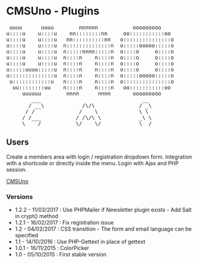 CMSUno - Plugins
================

<pre>
 uuuu      uuuu        nnnnnn           ooooooooo
u::::u    u::::u    nn::::::::nn     oo:::::::::::oo
u::::u    u::::u   nn::::::::::nn   o:::::::::::::::o
u::::u    u::::u  n::::::::::::::n  o:::::ooooo:::::o
u::::u    u::::u  n:::::nnnn:::::n  o::::o     o::::o
u::::u    u::::u  n::::n    n::::n  o::::o     o::::o
u::::u    u::::u  n::::n    n::::n  o::::o     o::::o
u:::::uuuu:::::u  n::::n    n::::n  o::::o     o::::o
u::::::::::::::u  n::::n    n::::n  o:::::ooooo:::::o
 u::::::::::::u   n::::n    n::::n  o:::::::::::::::o
  uu::::::::uu    n::::n    n::::n   oo:::::::::::oo
     uuuuuu        nnnn      nnnn       ooooooooo
        ___                                __
       / __\            /\/\              / _\
      / /              /    \             \ \
     / /___           / /\/\ \            _\ \
     \____/           \/    \/            \__/
</pre>

## Users ##

Create a members area with login / registration dropdown form.
Integration with a shortcode or directly inside the menu.
Login with Ajax and PHP session.

[CMSUno](https://github.com/boiteasite/cmsuno)

### Versions ###

* 1.2.2 - 11/03/2017 : Use PHPMailer if Newsletter plugin exists - Add Salt in crypt() method
* 1.2.1 - 16/02/2017 : Fix registration issue
* 1.2 - 04/02/2017 : CSS transition - The form and email language can be specified
* 1.1 - 14/10/2016 : Use PHP-Gettext in place of gettext
* 1.0.1 - 16/11/2015 : ColorPicker
* 1.0 - 05/10/2015 : First stable version
